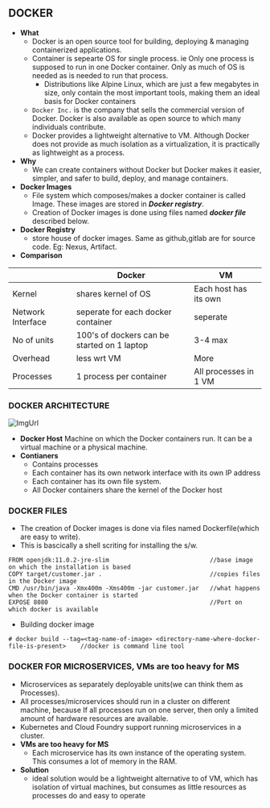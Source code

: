 ## DOCKER
- **What**
  - Docker is an open source tool for building, deploying & managing containerized applications.
  - Container is sepearte OS for single process. ie Only one process is supposed to run in one Docker container. Only as much of OS is needed as is needed to run that process.
    - Distributions like Alpine Linux, which are just a few megabytes in size, only contain the most important tools, making them an ideal basis for Docker containers
  - `Docker Inc.` is the company that sells the commercial version of Docker. Docker is also available as open source to which many individuals contribute.
  - Docker provides a lightweight alternative to VM. Although Docker does not provide as much isolation as a virtualization, it is practically as lightweight as a process.
- **Why**
  - We can create containers without Docker but Docker makes it easier, simpler, and safer to build, deploy, and manage containers.
- **Docker Images**
  - File system which composes/makes a docker container is called Image. These images are stored in ***Docker registry***.
  - Creation of Docker images is done using files named ***docker file*** described below.
- **Docker Registry**
  - store house of docker images. Same as github,gitlab are for source code. Eg: Nexus, Artifact.
- **Comparison**

| | Docker | VM |
| --- | --- | --- |
| Kernel | shares kernel of OS | Each host has its own |
| Network Interface | seperate for each docker container | seperate | 
| No of units | 100's of dockers can be started on 1 laptop | 3-4 max |
| Overhead | less wrt VM | More |
| Processes | 1 process per container | All processes in 1 VM |

### DOCKER ARCHITECTURE
![ImgUrl](https://i.ibb.co/Hz89jmJ/dc.png)
  - **Docker Host** Machine on which the Docker containers run. It can be a virtual machine or a physical machine.
  - **Contianers**
    - Contains processes
    - Each container has its own network interface with its own IP address
    - Each container has its own file system.
    - All Docker containers share the kernel of the Docker host
    
### DOCKER FILES
  - The creation of Docker images is done via files named Dockerfile(which are easy to write).
  - This is bascically a shell scriting for installing the s/w.
```
FROM openjdk:11.0.2-jre-slim                            //base image on which the installation is based
COPY target/customer.jar .                              //copies files in the Docker image
CMD /usr/bin/java -Xmx400m -Xms400m -jar customer.jar   //what happens when the Docker container is started
EXPOSE 8080                                             //Port on which docker is available
```
  - Building docker image
```
# docker build --tag=<tag-name-of-image> <directory-name-where-docker-file-is-present>    //docker is command line tool
```
  
### DOCKER FOR MICROSERVICES, VMs are too heavy for MS
  - Microservices as separately deployable units(we can think them as Processes).
  - All processes/microservices should run in a cluster on different machine, because If all processes run on one server, then only a limited amount of hardware resources are available.
  - Kubernetes and Cloud Foundry support running microservices in a cluster.
  - **VMs are too heavy for MS**
    - Each microservice has its own instance of the operating system. This consumes a lot of memory in the RAM.
  - **Solution**
    - ideal solution would be a lightweight alternative to of VM, which has isolation of virtual machines, but consumes as little resources as processes do and easy to operate
